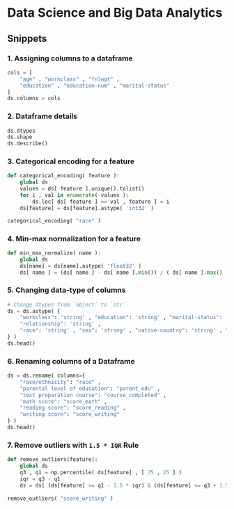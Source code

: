 # Data Science and Big Data Analytics

## Snippets

### 1. Assigning columns to a dataframe

```python
cols = [
    "age" , "workclass" , "fnlwgt" , 
    "education" , "education-num" , "marital-status" 
]
ds.columns = cols
```

### 2. Dataframe details

```python
ds.dtypes
ds.shape
ds.describe()
```

### 3. Categorical encoding for a feature

```python
def categorical_encoding( feature ):
    global ds
    values = ds[ feature ].unique().tolist()
    for i , val in enumerate( values ):
        ds.loc[ ds[ feature ] == val , feature ] = i
    ds[feature] = ds[feature].astype( 'int32' )

categorical_encoding( "race" )
```

### 4. Min-max normalization for a feature

```python
def min_max_normalize( name ):
    global ds
    ds[name] = ds[name].astype( 'float32' )
    ds[ name ] = (ds[ name ] - ds[ name ].min()) / ( ds[ name ].max() - ds[ name ].min() )
```

### 5. Changing data-type of columns

```python
# Change dtypes from `object` to `str`
ds = ds.astype( { 
    "workclass": 'string' , "education": 'string' , "marital-status": 'string' , "occupation": 'string' , 
    "relationship": 'string' ,
    "race": 'string' , "sex": 'string' , "native-country": 'string' , "income": 'string'
} )
ds.head()
```

### 6. Renaming columns of a Dataframe

```python
ds = ds.rename( columns={
    "race/ethnicity": "race" , 
    "parental level of education": "parent_edu" , 
    "test preparation course": "course_completed" , 
    "math score": "score_math" , 
    "reading score": "score_reading" , 
    "writing score": "score_writing"
} )
ds.head()
```

### 7. Remove outliers with `1.5 * IQR` Rule

```python
def remove_outliers(feature):
    global ds
    q3 , q1 = np.percentile( ds[feature] , [ 75 , 25 ] )
    iqr = q3 - q1
    ds = ds[ (ds[feature] >= q1 - 1.5 * iqr) & (ds[feature] <= q3 + 1.5 * iqr) ]
    
remove_outliers( "score_writing" )
```
